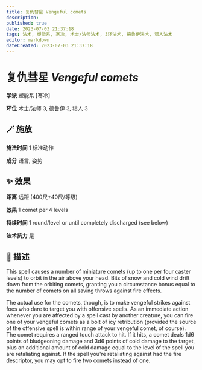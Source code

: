 ```yaml
---
title: 复仇彗星 Vengeful comets
description: 
published: true
date: 2023-07-03 21:37:18
tags: 法术, 塑能系, 寒冷, 术士/法师法术, 3环法术, 德鲁伊法术, 猎人法术
editor: markdown
dateCreated: 2023-07-03 21:37:18
---
```


# **复仇彗星** *Vengeful comets*

**学派** 塑能系 \[寒冷\] 

**环位** 术士/法师 3, 德鲁伊 3, 猎人 3

## 🪄 施放

**施法时间** 1 标准动作

**成分** 语言, 姿势

## ✨ 效果  

**距离** 远距 (400尺+40尺/等级) 

**效果** 1 comet per 4 levels 

**持续时间** 1 round/level or until completely discharged (see below) 

**法术抗力** 是

## 📖 描述

This spell causes a number of miniature comets (up to one per four caster levels) to orbit in the air above your head. Bits of snow and cold wind drift down from the orbiting comets, granting you a circumstance bonus equal to the number of comets on all saving throws against fire effects.

The actual use for the comets, though, is to make vengeful strikes against foes who dare to target you with offensive spells. As an immediate action whenever you are affected by a spell cast by another creature, you can fire one of your vengeful comets as a bolt of icy retribution (provided the source of the offensive spell is within range of your vengeful comet, of course). The comet requires a ranged touch attack to hit. If it hits, a comet deals 1d6 points of bludgeoning damage and 3d6 points of cold damage to the target, plus an additional amount of cold damage equal to the level of the spell you are retaliating against. If the spell you're retaliating against had the fire descriptor, you may opt to fire two comets instead of one.
    